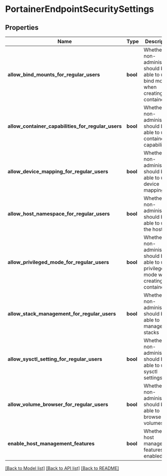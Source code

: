 # PortainerEndpointSecuritySettings

## Properties
Name | Type | Description | Notes
------------ | ------------- | ------------- | -------------
**allow_bind_mounts_for_regular_users** | **bool** | Whether non-administrator should be able to use bind mounts when creating containers | [optional] 
**allow_container_capabilities_for_regular_users** | **bool** | Whether non-administrator should be able to use container capabilities | [optional] 
**allow_device_mapping_for_regular_users** | **bool** | Whether non-administrator should be able to use device mapping | [optional] 
**allow_host_namespace_for_regular_users** | **bool** | Whether non-administrator should be able to use the host pid | [optional] 
**allow_privileged_mode_for_regular_users** | **bool** | Whether non-administrator should be able to use privileged mode when creating containers | [optional] 
**allow_stack_management_for_regular_users** | **bool** | Whether non-administrator should be able to manage stacks | [optional] 
**allow_sysctl_setting_for_regular_users** | **bool** | Whether non-administrator should be able to use sysctl settings | [optional] 
**allow_volume_browser_for_regular_users** | **bool** | Whether non-administrator should be able to browse volumes | [optional] 
**enable_host_management_features** | **bool** | Whether host management features are enabled | [optional] 

[[Back to Model list]](../README.md#documentation-for-models) [[Back to API list]](../README.md#documentation-for-api-endpoints) [[Back to README]](../README.md)


